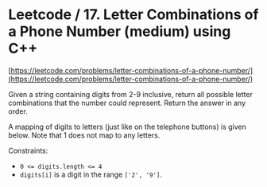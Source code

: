 # Leetcode / 17. Letter Combinations of a Phone Number (medium) using C++

[https://leetcode.com/problems/letter-combinations-of-a-phone-number/](https://leetcode.com/problems/letter-combinations-of-a-phone-number/)

Given a string containing digits from 2-9 inclusive, return all possible letter combinations that the number could represent. Return the answer in any order.

A mapping of digits to letters (just like on the telephone buttons) is given below. Note that 1 does not map to any letters.


Constraints:

- `0 <= digits.length <= 4`
- `digits[i]` is a digit in the range `['2', '9']`.
